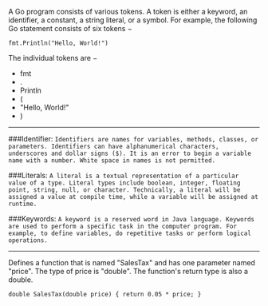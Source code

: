 A Go program consists of various tokens. A token is either a keyword, an identifier, a constant, a string literal, or a
symbol. For example, the following Go statement consists of six tokens −

```fmt.Println("Hello, World!")```

The individual tokens are −

- fmt
- .
- Println
- (
-   "Hello, World!"
- )
****
###Identifier:
```Identifiers are names for variables, methods, classes, or parameters. Identifiers can have alphanumerical characters, underscores and dollar signs ($). It is an error to begin a variable name with a number. White space in names is not permitted.```

###Literals:
```A literal is a textual representation of a particular value of a type. Literal types include boolean, integer, floating point, string, null, or character. Technically, a literal will be assigned a value at compile time, while a variable will be assigned at runtime.```

###Keywords:
```A keyword is a reserved word in Java language. Keywords are used to perform a specific task in the computer program. For example, to define variables, do repetitive tasks or perform logical operations.```

****
Defines a function that is named "SalesTax" and has one parameter named "price". The type of price is "double". The function's return type is also a double.

`double SalesTax(double price)
 {
   return 0.05 * price;
 }`